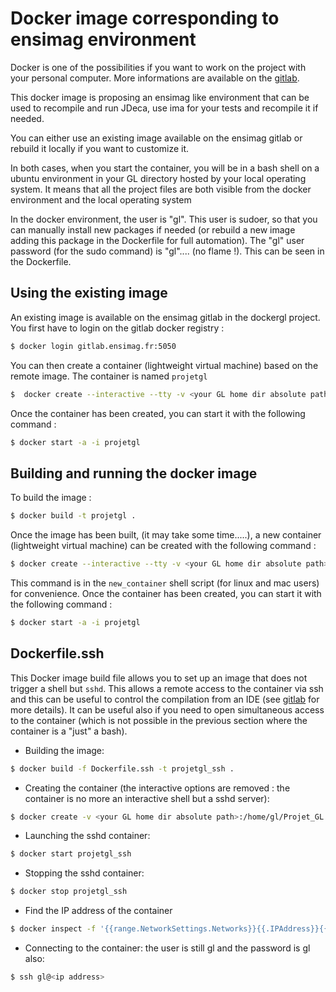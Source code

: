 # Docker image corresponding to ensimag environment

Docker is one of the possibilities if you want to work on the project with your personal computer. More informations are available on the [gitlab](https://projet-gl.pages.ensimag.fr/environnement/machine_perso/).

This docker image is proposing an ensimag like environment that can be used to recompile and run JDeca, use ima for your tests and recompile it if needed.

You can either use an existing image available on the ensimag gitlab or rebuild it locally if you want to customize it.

In both cases, when you start the container, you will be in a bash shell on a ubuntu environment in your GL directory hosted by your local operating system. It means that all the project files are both visible from the docker environment and the local operating system

In the docker environment, the user is "gl". This user is sudoer, so that you can manually install new packages if needed (or rebuild a new image adding this package in the Dockerfile for full automation). The "gl" user password (for the sudo command) is "gl".... (no flame !). This can be seen in the Dockerfile.

## Using the existing image

An existing image is available on the ensimag gitlab in the dockergl project. You first have to login on the gitlab docker registry :

```bash
$ docker login gitlab.ensimag.fr:5050
```

You can then create a container (lightweight virtual machine) based on the remote image. The container is named ```projetgl```

```bash
$  docker create --interactive --tty -v <your GL home dir absolute path>:/home/gl/Projet_GL --name projetgl gitlab.ensimag.fr:5050/reigniep/dockergl
```

 Once the container has been created, you can start it with the following command : 

```bash
$ docker start -a -i projetgl
```

## Building and running the docker image

To build the image :

```bash
$ docker build -t projetgl .
```

Once the image has been built, (it may take some time.....), a new container (lightweight virtual machine) can be created with the following command :

```bash
$ docker create --interactive --tty -v <your GL home dir absolute path>:/home/gl/Projet_GL --name projetgl projetgl
```

This command is in the `new_container` shell script (for linux and mac users) for convenience.  Once the container has been created, you can start it with the following command : 

```bash
$ docker start -a -i projetgl
```

## Dockerfile.ssh

This Docker image build file allows you to set up an image that does not trigger a shell but ``sshd``. This allows a remote access to the container via ssh and this can be useful to control the compilation from an IDE (see [gitlab](https://projet-gl.pages.ensimag.fr/environnement/machine_perso/) for more details). It can be useful also if you need to open simultaneous access to the container (which is not possible in the previous section where the container is a "just" a bash).

* Building the image:

```bash
$ docker build -f Dockerfile.ssh -t projetgl_ssh .
```

* Creating the container (the interactive options are removed : the container is no more an interactive shell but a sshd server):

```bash
$ docker create -v <your GL home dir absolute path>:/home/gl/Projet_GL --name projetgl_ssh projetgl_ssh
```

* Launching the sshd container:

```bash
$ docker start projetgl_ssh
```
* Stopping the sshd container:

```bash
$ docker stop projetgl_ssh
```
* Find the IP address of the container 

```bash
$ docker inspect -f '{{range.NetworkSettings.Networks}}{{.IPAddress}}{{end}}' projetgl_ssh
```

* Connecting to the container: the user is still gl and the password is gl also:

```bash
$ ssh gl@<ip address>
```




